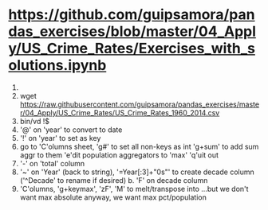 # https://github.com/guipsamora/pandas_exercises/blob/master/04_Apply/US_Crime_Rates/Exercises_with_solutions.ipynb

1. 
2. wget https://raw.githubusercontent.com/guipsamora/pandas_exercises/master/04_Apply/US_Crime_Rates/US_Crime_Rates_1960_2014.csv
3. bin/vd !$
5. '@' on 'year' to convert to date
6. '!' on 'year' to set as key
4. go to 'C'olumns sheet,
   'g#' to set all non-keys as int
   'g+sum' to add sum aggr to them
   'e'dit population aggregators to 'max'
   'q'uit out
7. '-' on 'total' column
8. '~' on 'Year' (back to string), '=Year[:3]+"0s"' to create decade column ('^Decade' to rename if desired)
   b. 'F' on decade column
9. 'C'olumns, 'g+keymax', 'zF', 'M' to melt/transpose into 
   ...but we don't want max absolute anyway, we want max pct/population

